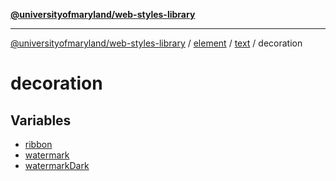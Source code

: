 [**@universityofmaryland/web-styles-library**](../../../../../README.md)

***

[@universityofmaryland/web-styles-library](../../../../../README.md) / [element](../../../../README.md) / [text](../../README.md) / decoration

# decoration

## Variables

- [ribbon](variables/ribbon.md)
- [watermark](variables/watermark.md)
- [watermarkDark](variables/watermarkDark.md)
